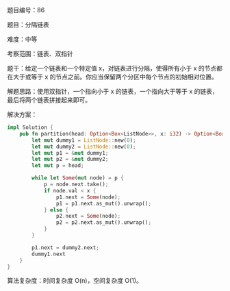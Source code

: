 题目编号：86

题目：分隔链表

难度：中等

考察范围：链表、双指针

题干：给定一个链表和一个特定值 x，对链表进行分隔，使得所有小于 x 的节点都在大于或等于 x 的节点之前。你应当保留两个分区中每个节点的初始相对位置。

解题思路：使用双指针，一个指向小于 x 的链表，一个指向大于等于 x 的链表，最后将两个链表拼接起来即可。

解决方案：

```rust
impl Solution {
    pub fn partition(head: Option<Box<ListNode>>, x: i32) -> Option<Box<ListNode>> {
        let mut dummy1 = ListNode::new(0);
        let mut dummy2 = ListNode::new(0);
        let mut p1 = &mut dummy1;
        let mut p2 = &mut dummy2;
        let mut p = head;

        while let Some(mut node) = p {
            p = node.next.take();
            if node.val < x {
                p1.next = Some(node);
                p1 = p1.next.as_mut().unwrap();
            } else {
                p2.next = Some(node);
                p2 = p2.next.as_mut().unwrap();
            }
        }

        p1.next = dummy2.next;
        dummy1.next
    }
}
```

算法复杂度：时间复杂度 O(n)，空间复杂度 O(1)。
